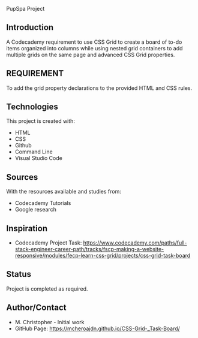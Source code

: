 PupSpa Project
## Introduction
 A Codecademy requirement to use CSS Grid to create a board of to-do items organized into columns while using nested grid containers to add multiple grids on the same page and advanced CSS Grid properties.

## REQUIREMENT
 To add the grid property declarations to the provided HTML and CSS rules.

## Technologies
This project is created with:
* HTML
* CSS
* Github
* Command Line
* Visual Studio Code

## Sources
With the resources available and studies from:
* Codecademy Tutorials
* Google research

## Inspiration
* Codecademy Project Task:  https://www.codecademy.com/paths/full-stack-engineer-career-path/tracks/fscp-making-a-website-responsive/modules/fecp-learn-css-grid/projects/css-grid-task-board

## Status
Project is completed as required.

## Author/Contact
* M. Christopher - Initial work
* GitHub Page:   https://mcheroajdn.github.io/CSS-Grid-_Task-Board/